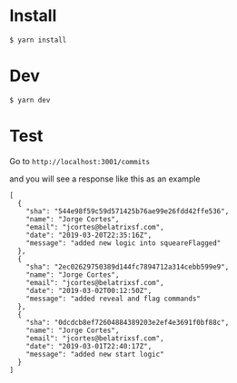 # Install
```
$ yarn install
```

# Dev
```
$ yarn dev
```

# Test
Go to `http://localhost:3001/commits`

and you will see a response like this as an example
```
[
  {
    "sha": "544e98f59c59d571425b76ae99e26fdd42ffe536",
    "name": "Jorge Cortes",
    "email": "jcortes@belatrixsf.com",
    "date": "2019-03-20T22:35:16Z",
    "message": "added new logic into squeareFlagged"
  },
  {
    "sha": "2ec02629750389d144fc7894712a314cebb599e9",
    "name": "Jorge Cortes",
    "email": "jcortes@belatrixsf.com",
    "date": "2019-03-02T00:12:50Z",
    "message": "added reveal and flag commands"
  },
  {
    "sha": "0dcdcb8ef72604884389203e2ef4e3691f0bf88c",
    "name": "Jorge Cortes",
    "email": "jcortes@belatrixsf.com",
    "date": "2019-03-01T22:40:17Z",
    "message": "added new start logic"
  }
]
```